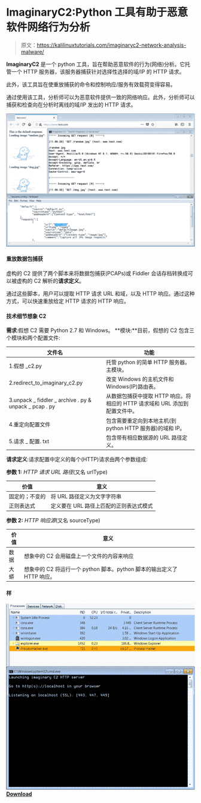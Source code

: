 # ImaginaryC2:Python 工具有助于恶意软件网络行为分析

> 原文：<https://kalilinuxtutorials.com/imaginaryc2-network-analysis-malware/>

**ImaginaryC2** 是一个 python 工具，旨在帮助恶意软件的行为(网络)分析。它托管一个 HTTP 服务器，该服务器捕获针对选择性选择的域/IP 的 HTTP 请求。

此外，该工具旨在使重放捕获的命令和控制响应/服务有效载荷变得容易。

通过使用该工具，分析师可以为恶意软件提供一致的网络响应。此外，分析师可以捕获和检查向在分析时离线的域/IP 发出的 HTTP 请求。

![](img/9aec68c7f5558d657c5fd79a2d2256a9.png)

#### **重放数据包捕获**

虚构的 C2 提供了两个脚本来将数据包捕获(PCAPs)或 Fiddler 会话存档转换成可以被虚构的 C2 解析的**请求定义**。

通过这些脚本，用户可以提取 HTTP 请求 URL 和域，以及 HTTP 响应。通过这种方式，可以快速重放给定 HTTP 请求的 HTTP 响应。

#### 技术细节想象 C2

**需求**:假想 C2 需要 Python 2.7 和 Windows。
**模块:**目前，假想的 C2 包含三个模块和两个配置文件:

| 文件名 | 功能 |
| --- | --- |
| 1.假想 _c2.py | 托管 python 的简单 HTTP 服务器。主模块。 |
| 2.redirect_to_imaginary_c2.py | 改变 Windows 的主机文件和 Windows(IP)路由表。 |
| 3.unpack _ fiddler _ archive . py & unpack _ pcap . py | 从数据包捕获中提取 HTTP 响应。将相应的 HTTP 请求域和 URL 添加到配置文件中。 |
| 4.重定向配置文件 | 包含需要重定向到本地主机(到 python HTTP 服务器)的域和 IP。 |
| 5.请求 _ 配置. txt | 包含带有相应数据源的 URL 路径定义。 |

**请求定义**:请求配置中定义的每个(HTTP)请求由两个参数组成:

**参数 1:** *HTTP 请求 URL 路径*(又名 urlType)

| 价值 | 意义 |
| --- | --- |
| 固定的；不变的 | 将 URL 路径定义为文字字符串 |
| 正则表达式 | 定义要在 URL 路径上匹配的正则表达式模式 |

**参数 2:** *HTTP 响应源*(又名 sourceType)

| 价值 | 意义 |
| --- | --- |
| 数据 | 想象中的 C2 会用磁盘上一个文件的内容来响应 |
| 大蟒 | 想象中的 C2 将运行一个 python 脚本。python 脚本的输出定义了 HTTP 响应。 |

#### **样**

![](img/afaa9ca220ccf5ef8aabe383a023852e.png)[**Download**](https://github.com/felixweyne/imaginaryC2)